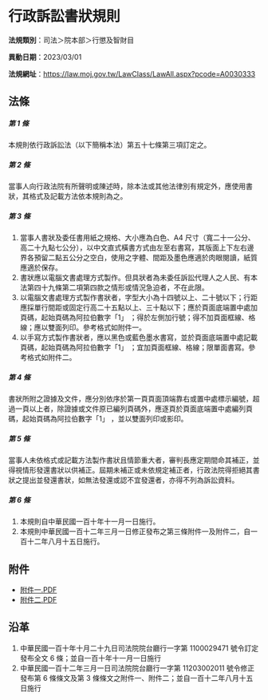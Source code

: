 # 行政訴訟書狀規則


**法規類別**：司法＞院本部＞行懲及智財目

**異動日期**：2023/03/01  

**法規網址**：https://law.moj.gov.tw/LawClass/LawAll.aspx?pcode=A0030333



## 法條
##### 第 1 條
本規則依行政訴訟法（以下簡稱本法）第五十七條第三項訂定之。

##### 第 2 條
當事人向行政法院有所聲明或陳述時，除本法或其他法律別有規定外，應使用書狀，其格式及記載方法依本規則為之。

##### 第 3 條
1. 當事人書狀及委任書用紙之規格、大小應為白色、A4  尺寸（寬二十一公分、高二十九點七公分），以中文直式橫書方式由左至右書寫，其版面上下左右邊界各預留二點五公分之空白，使用之字體、間距及墨色應適於肉眼閱讀，紙質應適於保存。
1. 書狀應以電腦文書處理方式製作。但具狀者為未委任訴訟代理人之人民、有本法第四十九條第二項第四款之情形或情況急迫者，不在此限。
1. 以電腦文書處理方式製作書狀者，字型大小為十四號以上、二十號以下；行距應採單行間距或固定行高二十五點以上、三十點以下；應於頁面底端置中處加頁碼，起始頁碼為阿拉伯數字「1」 ；得於左側加行號；得不加頁面框線、格線；應以雙面列印。參考格式如附件一。
1. 以手寫方式製作書狀者，應以黑色或藍色墨水書寫，並於頁面底端置中處記載頁碼，起始頁碼為阿拉伯數字「1」 ；宜加頁面框線、格線；限單面書寫。參考格式如附件二。

##### 第 4 條
書狀所附之證據及文件，應分別依序於第一頁頁面頂端靠右或置中處標示編號，超過一頁以上者，除證據或文件原已編列頁碼外，應逐頁於頁面底端置中處編列頁碼，起始頁碼為阿拉伯數字「1」 ，並以雙面列印或影印。

##### 第 5 條
當事人未依格式或記載方法製作書狀且情節重大者，審判長應定期間命其補正，並得視情形發還書狀以供補正。屆期未補正或未依規定補正者，行政法院得拒絕其書狀之提出並發還書狀，如無法發還或認不宜發還者，亦得不列為訴訟資料。

##### 第 6 條
1. 本規則自中華民國一百十年十一月一日施行。
1. 本規則中華民國一百十二年三月一日修正發布之第三條附件一及附件二，自一百十二年八月十五日施行。
## 附件
* [附件一.PDF](https://law.moj.gov.tw/LawClass/LawGetFile.ashx?FileId=0000335762)
* [附件二.PDF](https://law.moj.gov.tw/LawClass/LawGetFile.ashx?FileId=0000335763)
## 沿革
1. 中華民國一百十年十月二十九日司法院院台廳行一字第 1100029471 號令訂定發布全文 6  條；並自一百十年十一月一日施行
1. 中華民國一百十二年三月一日司法院院台廳行一字第 11203002011  號令修正發布第 6  條條文及第 3  條條文之附件一、附件二；並自一百十二年八月十五日施行
